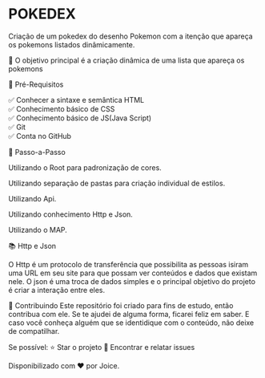 # POKEDEX 

Criação de um pokedex do desenho Pokemon com a itenção que apareça os pokemons listados dinâmicamente.  

💎 O objetivo principal é a criação dinâmica de uma lista que apareça os pokemons

🛑 Pré-Requisitos

✅ Conhecer a sintaxe e semântica HTML </br>
✅ Conhecimento básico de CSS </br>
✅ Conhecimento básico de JS(Java Script)  </br>
✅ Git </br>
✅ Conta no GitHub </br>

👣 Passo-a-Passo

Utilizando o Root para padronização de cores.

Utilizando separação de pastas para criação individual de estilos.

Utilizando Api.

Utilizando conhecimento Http e Json.

Utilizando o MAP.

📚 Http e Json

O Http é um protocolo de transferência que possibilita as pessoas isiram uma URL em seu site para que possam ver conteúdos e dados que existam nele. O json é uma troca de dados simples
e o principal objetivo do projeto é criar a interação entre eles.



🤝 Contribuindo
Este repositório foi criado para fins de estudo, então contribua com ele. Se te ajudei de alguma forma, ficarei feliz em saber. E caso você conheça alguém que se identidique com o conteúdo, não deixe de compatilhar.

Se possível: ⭐️ Star o projeto 🐛 Encontrar e relatar issues

Disponibilizado com ♥ por Joice.
